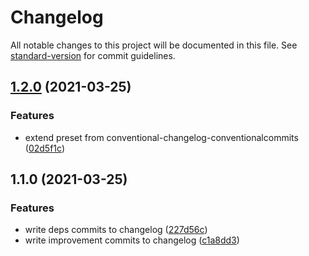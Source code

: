 # Changelog

All notable changes to this project will be documented in this file. See [standard-version](https://github.com/conventional-changelog/standard-version) for commit guidelines.

## [1.2.0](https://github.com/djaler/conventional-changelog-standard/compare/v1.1.0...v1.2.0) (2021-03-25)


### Features

* extend preset from conventional-changelog-conventionalcommits ([02d5f1c](https://github.com/djaler/conventional-changelog-standard/commit/02d5f1ce7abd5c1c3e01e60b27d30943c596c963))

## 1.1.0 (2021-03-25)


### Features

* write deps commits to changelog ([227d56c](https://github.com/djaler/conventional-changelog-standard/commit/227d56c284bdb211d960dc07d25c1127fe54d426))
* write improvement commits to changelog ([c1a8dd3](https://github.com/djaler/conventional-changelog-standard/commit/c1a8dd39c2637a7a8bb9a36257b26d2a48dde8fc))
